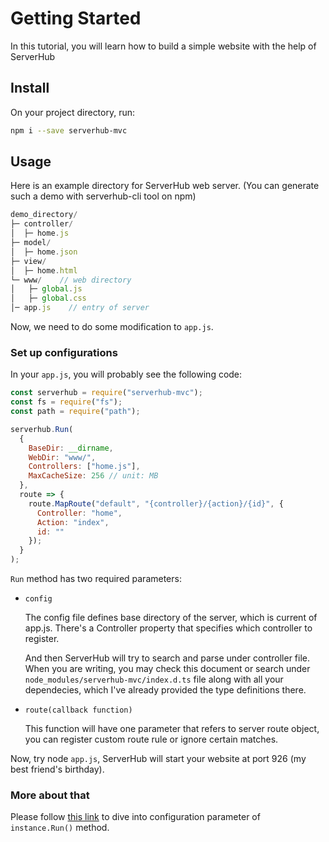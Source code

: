 # Getting Started

In this tutorial, you will learn how to build a simple website with the help of ServerHub

## Install

On your project directory, run:

```bash
npm i --save serverhub-mvc
```

## Usage

Here is an example directory for ServerHub web server. (You can generate such a demo with serverhub-cli tool on npm)

```js
demo_directory/
├─ controller/
│  ├─ home.js
├─ model/
│  ├─ home.json
├─ view/
│  ├─ home.html
└─ www/    // web directory
│   ├─ global.js
│   ├─ global.css
│─ app.js    // entry of server
```

Now, we need to do some modification to `app.js`.

### Set up configurations

In your `app.js`, you will probably see the following code:

```js
const serverhub = require("serverhub-mvc");
const fs = require("fs");
const path = require("path");

serverhub.Run(
  {
    BaseDir: __dirname,
    WebDir: "www/",
    Controllers: ["home.js"],
    MaxCacheSize: 256 // unit: MB
  },
  route => {
    route.MapRoute("default", "{controller}/{action}/{id}", {
      Controller: "home",
      Action: "index",
      id: ""
    });
  }
);
```

`Run` method has two required parameters:

* `config`

  The config file defines base directory of the server, which is current of app.js. There's a Controller property that specifies which controller to register.

  And then ServerHub will try to search and parse under controller file. When you are writing, you may check this document or search under `node_modules/serverhub-mvc/index.d.ts` file along with all your dependecies, which I've already provided the type definitions there.

* `route(callback function)`

  This function will have one parameter that refers to server route object, you can register custom route rule or ignore certain matches.

Now, try node `app.js`, ServerHub will start your website at port 926 (my best friend's birthday).

### More about that

Please follow [this link](/document/run-module-method.html) to dive into configuration parameter of `instance.Run()` method.
